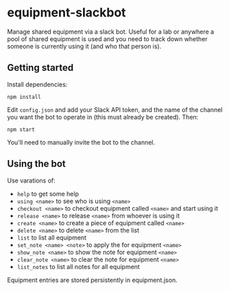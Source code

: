 # equipment-slackbot

Manage shared equipment via a slack bot. Useful for a lab or anywhere a pool of
shared equipment is used and you need to track down whether someone is
currently using it (and who that person is).

## Getting started

Install dependencies:

    npm install

Edit `config.json` and add your Slack API token, and the name of the channel you
want the bot to operate in (this must already be created). Then:

    npm start

You'll need to manually invite the bot to the channel.

## Using the bot

Use varations of:

* `help` to get some help
* `using <name>` to see who is using `<name>`
* `checkout <name>` to checkout equipment called `<name>` and start using it
* `release <name>` to release `<name>` from whoever is using it
* `create <name>` to create a piece of equipment called `<name>`
* `delete <name>` to delete `<name>` from the list
* `list` to list all equipment
* `set_note <name> <note>` to apply the <note> for equipment `<name>`
* `show_note <name>` to show the note for equipment `<name>`
* `clear_note <name>` to clear the note for equipment `<name>`
* `list_notes` to list all notes for all equipment

Equipment entries are stored persistently in equipment.json.
